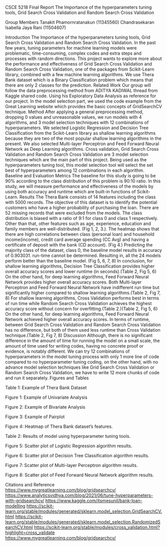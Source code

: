 CSCE 5218 Final Report
The Importance of the hyperparameters tuning tools, Grid Search Cross Validation and Random Search Cross Validation



Group Members
Tanakit Phamornratanakun (11345560)
Chandrasekaran Isabella Jaya Rani (11504607)


Introduction
The Importance of the hyperparameters tuning tools, Grid Search Cross Validation and Random Search Cross Validation. In the past few years, tuning parameters for machine learning models were problematic, time-consuming, complex codes and extra steps and processes with random directions. This project wants to explore more about the performance and effectiveness of Grid Search Cross Validation and Random Search Cross Validation, one of the packages from Scikit-Learn library, combined with a few machine learning algorithms. We use Thera Bank dataset which is a Binary Classification problem which means that there are only 2 classes for the prediction.
Related Work
 Our group will follow the data preprocessing method from ADITYA KADIWAL thread from Kaggle shared code. Using his Exploratory Data Analysis as reference for our project. In the model selection part, we used the code example from the Great Learning website which provides the basic concepts of GridSearchCV technique.
Method
After applying a general preprocessing method, dropping 0 values and unreasonable values, we run models with 4 algorithms, and 3 model selection techniques with 12 combinations of hyperparameters. We selected Logistic Regression and Decision Tree Classification from the Scikit-Learn library as shallow learning algorithms because they are two of the most popular shallow learning algorithms in the present. We also selected Multi-layer Perceptron and Feed Forward Neural Network as Deep Learning algorithms. Cross validation, Grid Search Cross Validation and Random Search Cross Validation are 3 model selection techniques which are the main part of this project. Being used as the hyperparameters tuning tool, this model selection tool will select the set best of hyperparameters among 12 combinations in each algorithm.
Baseline and Evaluation Metrics
The baseline for this study is going to be 90% according to the class distribution of this problem is 90:10 ratio. In this study, we will measure performance and effectiveness of the models by using both accuracy and runtime which are built-in functions of Scikit-Learn. 
Results
The Thera Bank consists of 14 features including the class with 5000 records. The objective of this dataset is to identify the potential customers who have a higher probability of purchasing the loan.
There are 52 missing records that were excluded from the models. The class distribution is biased with a ratio of 9:1 for class 0 and class 1 respectively. 
Other than that, other features such as age, experience, education and family members are well-distributed. (Fig 1, 2, 3.). The heatmap shows that there are high correlations between class (personal loan) and household income(income), credit card average spending (CC Avg) and having a certificate of deposit with the bank (CD account). (Fig 4.)
Predicting the majority class of the dataset, class 0, the baseline model results in accuracy of 0.903031. run-time cannot be determined. Resulting in, all the 24 models perform better than the baseline model. (Fig 5, 6, 7, 8)
In conclusion, for shallow learning algorithms, Decision Tree Classification provides higher overall accuracy scores and lower runtime (in seconds).(Table 2, Fig 5, 6)
On the other hand, for deep learning algorithms, Feed Forward Neural Network provides higher overall accuracy scores. Both Multi-layer Perceptron and Feed Forward Neural Network have indifferent run time but significantly higher compared to shallow learning algorithms.(Table 2, Fig 7, 8)
For shallow learning algorithms, Cross Validation performs best in terms of run time while Random Search Cross Validation achieves the highest accuracy score without concern for overfitting.(Table 2.)(Table 2, Fig 5, 6)
On the other hand, for deep learning algorithms, Feed Forward Neural Network achieved higher overall accuracy scores. In terms of runtime, between Grid Search Cross Validation and Random Search Cross Validation has no difference, but both of them used less runtime than Cross Validation technique.(Table 2, Fig 7, 8)
 Discussion
Although, there is no significant difference in the amount of time for running the model on a small scale, the amount of time used for writing codes, having no concrete proof or evidence, is notably different. We can try 12 combinations of hyperparameters in the model tuning process with only 1 more line of code compared to no hyperparameter tuning coding, on the other hand, with no advance model selection techniques like Grid Search Cross Validation or Random Search Cross Validation, we have to write 12 more chunks of code and run it separately. 
Figures and Tables

Table 1: Example of Thera Bank Dataset

Figure 1: Example of  Univariate Analysis


Figure 2: Example of Bivariate Analysis


Figure 3: Example of  Pairplot


Figure 4: Heatmap of Thera Bank dataset’s features.

Table 2: Results of model using hyperparameter tuning tools.

Figure 5: Scatter plot of Logistic Regression algorithm results.



Figure 6: Scatter plot of Decision Tree Classification algorithm results.

Figure 7: Scatter plot of Multi-layer Perceptron algorithm results.

Figure 8: Scatter plot of Feed Forward Neural Network algorithm results.

Citations and Reference
https://www.mygreatlearning.com/blog/gridsearchcv/
https://www.analyticsvidhya.com/blog/2021/06/tune-hyperparameters-with-gridsearchcv/
https://www.kaggle.com/itsmesunil/bank-loan-modelling
https://scikit-learn.org/stable/modules/generated/sklearn.model_selection.GridSearchCV.html
https://scikit-learn.org/stable/modules/generated/sklearn.model_selection.RandomizedSearchCV.html
https://scikit-learn.org/stable/modules/cross_validation.html?highlight=cross_validate
 https://www.mygreatlearning.com/blog/gridsearchcv/
